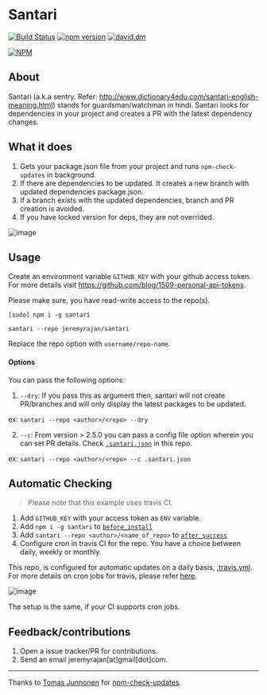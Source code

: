 # Santari

[![Build Status](https://travis-ci.org/jeremyrajan/santari.svg?branch=master)](https://travis-ci.org/jeremyrajan/santari)
[![npm version](https://badge.fury.io/js/santari.svg)](https://badge.fury.io/js/santari)
[![david.dm](https://david-dm.org/jeremyrajan/santari.svg)](https://david-dm.org/jeremyrajan/santari)

[![NPM](https://nodei.co/npm/santari.png?downloads=true&downloadRank=true&stars=true)](https://nodei.co/npm/santari/)

## About
Santari (a.k.a sentry. Refer: http://www.dictionary4edu.com/santari-english-meaning.html) stands for guardsman/watchman in hindi.
Santari looks for dependencies in your project and creates a PR with the latest dependency changes.

## What it does
1. Gets your package.json file from your project and runs `npm-check-updates` in background.
2. If there are dependencies to be updated. It creates a new branch with updated dependencies package.json.
3. If a branch exists with the updated dependencies, branch and PR creation is avoided.
4. If you have locked version for deps, they are not overrided.

![image](https://cloud.githubusercontent.com/assets/2890683/19828761/93546cc4-9e01-11e6-8840-a931ce7f6711.png)

## Usage

Create an environment variable `GITHUB_KEY` with your github access token. For more
details visit https://github.com/blog/1509-personal-api-tokens.

Please make sure, you have read-write access to the repo(s).

```
[sudo] npm i -g santari

santari --repo jeremyrajan/santari 

```

Replace the repo option with `username/repo-name`.

#### Options

You can pass the following options:

1. `--dry`: If you pass this as argument then, santari will not create PR/branches and will only display the latest
  packages to be updated.

  ex: `santari --repo <author>/<repo> --dry`

2. `--c`: From version > 2.5.0 you can pass a config file option wherein you can set PR details. Check [`.santari.json`](.santari.json) in
  this repo.

  ex: `santari --repo <author>/<repo> --c .santari.json`

## Automatic Checking

> Please note that this example uses travis CI.

1. Add `GITHUB_KEY` with your access token as `ENV` variable.
2. Add `npm i -g santari` to [`before_install`](https://github.com/jeremyrajan/santari/blob/master/.travis.yml#L12)
3. Add `santari --repo <author>/<name_of_repo>` to [`after_success`](https://github.com/jeremyrajan/santari/blob/master/.travis.yml#L13)
4. Configure cron in travis CI for the repo. You have a choice between daily, weekly or monthly.

This repo, is configured for automatic updates on a daily basis, [.travis.yml](https://github.com/jeremyrajan/santari/blob/master/.travis.yml). For more details on cron jobs for travis, please refer [here](https://docs.travis-ci.com/user/cron-jobs/).

![image](https://cloud.githubusercontent.com/assets/2890683/21299994/9fac86a8-c5db-11e6-9ff3-d9aa29e1c4e4.png)

The setup is the same, if your CI supports cron jobs.

## Feedback/contributions
1. Open a issue tracker/PR for contributions.
2. Send an email jeremyrajan[at]gmail[dot]com.

---

Thanks to [Tomas Junnonen][1] for [npm-check-updates][2].


[1]: https://github.com/tjunnone
[2]: https://github.com/tjunnone/npm-check-updates
